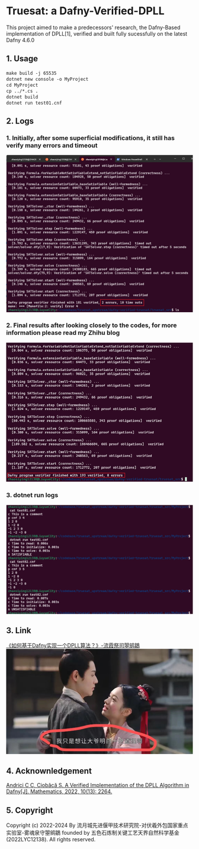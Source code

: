 # Truesat: a Dafny-Verified-DPLL
This project aimed to make a predecessors' research, the Dafny-Based implementation of DPLL[1], verified and built fully sucessfully on the latest Dafny 4.6.0  

## 1. Usage  
```
make build -j 65535
dotnet new console -o MyProject
cd MyProject
cp ../*.cs .
dotnet build
dotnet run test01.cnf
```

## 2. Logs  
### 1. Initially, after some superficial modifications, it still has verify many errors and timeout
![](./truesat_src/demo/dafny01.png)  
### 2. Final results after looking closely to the codes, for more information please read my Zhihu blog
![](./truesat_src/demo/dafny03.png)  
### 3. dotnet run logs
![](./truesat_src/demo/dafny02.png)  

## 3. Link  
[《如何基于Dafny实现一个DPLL算法？》-流霞祭司曌鹓鶵](https://www.zhihu.com/question/651527130/answer/3453546974)  
![](./truesat_src/demo/dafny04.png)  

## 4. Acknownledgement  
[Andrici C C, Ciobâcă Ș. A Verified Implementation of the DPLL Algorithm in Dafny[J]. Mathematics, 2022, 10(13): 2264.](https://github.com/andricicezar/truesat)  

## 5. Copyright  
Copyright (c) 2022-2024 By 流月城先进偃甲技术研究院-对伏羲外包国家重点实验室-雾魂泉守曌鹓鶵 founded by 五色石炼制关键工艺天界自然科学基金(2022LYC12138).  All rights reserved.  
